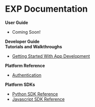 # EXP Documentation

<div class="row">
  <div class="col-md-12">
    <div class="bs-callout bs-callout-primary">
      <strong>User Guide</strong>
      <ul>
        <li>Coming Soon!</li>
      </ul>
    </div>
  </div>
  <div class="col-md-12">
    <div class="bs-callout bs-callout-primary">
      <strong>Developer Guide</strong>
      <br>
      <div class="row">
        <div class="col-md-6">
          <div class="bs-callout bs-callout">
            <strong>Tutorials and Walkthroughs</strong>
            <ul>
              <li><a href="/developers/apps">Getting Started With App Development</a></li>
            </ul>
          </div>
        </div>
        <div class="col-md-6">
          <div class="bs-callout">
            <strong>Platform Reference</strong>
            <ul>
              <li><a href="/developers/authentication">Authentication</a></li>
            </ul>
          </div>
        </div>
        <div class="col-md-6">
          <div class="bs-callout">
            <strong>Platform SDKs</strong>
            <ul>
              <li><a href="/developers/reference/python_sdk_reference-1.0.0">Python SDK Reference</a></li>
              <li><a href="/developers/reference/javascript_sdk_reference-1.0.0">Javascript SDK Reference</a></li>
            </ul>
          </div>
        </div>
      </div>
    </div>
  </div>
</div>
